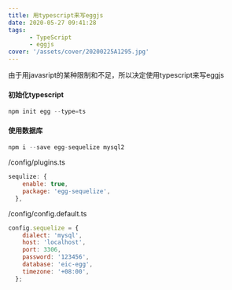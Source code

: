 ```yaml
---
title: 用typescript来写eggjs
date: 2020-05-27 09:41:28
tags:
      - TypeScript
      - eggjs
cover: '/assets/cover/20200225A1295.jpg'
---
```


由于用javasript的某种限制和不足，所以决定使用typescript来写eggjs


#### 初始化typescript

~~~js
npm init egg --type=ts
~~~

#### 使用数据库

~~~js
npm i --save egg-sequelize mysql2
~~~

/config/plugins.ts
~~~js
sequlize: {
    enable: true,
    package: 'egg-sequelize',
  },
~~~
/config/config.default.ts
~~~js
config.sequelize = {
    dialect: 'mysql',
    host: 'localhost',
    port: 3306,
    password: '123456',
    database: 'eic-egg',
    timezone: '+08:00',
  };
~~~

